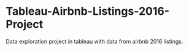 # Tableau-Airbnb-Listings-2016-Project
Data exploration project in tableau with data from airbnb 2016 listings. 
